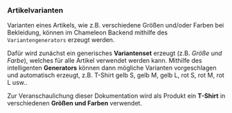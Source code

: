 ### Artikelvarianten


Varianten eines Artikels, wie z.B. verschiedene Größen und/oder Farben bei Bekleidung, können im Chameleon Backend mithilfe des ```Variantengenerators``` erzeugt werden.

Dafür wird zunächst ein generisches **Variantenset** erzeugt (z.B. *Größe und Farbe*), welches für alle Artikel verwendet werden kann. Mithilfe des intelligenten **Generators** können dann mögliche Varianten vorgeschlagen und automatisch erzeugt, z.B. T-Shirt gelb S, gelb M, gelb L, rot S, rot M, rot L usw..

Zur Veranschaulichung dieser Dokumentation wird als Produkt ein **T-Shirt** in verschiedenen **Größen und Farben** verwendet.
